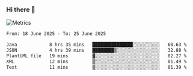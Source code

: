 ### Hi there 👋

![Metrics](https://github.com/radoapx/radoapx/blob/main/github-metrics.svg)

<!--START_SECTION:waka-->

```txt
From: 18 June 2025 - To: 25 June 2025

Java            8 hrs 35 mins   ███████████████░░░░░░░░░░   60.63 %
JSON            4 hrs 39 mins   ████████▒░░░░░░░░░░░░░░░░   32.88 %
PlantUML file   19 mins         ▓░░░░░░░░░░░░░░░░░░░░░░░░   02.27 %
XML             12 mins         ▒░░░░░░░░░░░░░░░░░░░░░░░░   01.49 %
Text            11 mins         ▒░░░░░░░░░░░░░░░░░░░░░░░░   01.39 %
```

<!--END_SECTION:waka-->

<!--
**radoapx/radoapx** is a ✨ _special_ ✨ repository because its `README.md` (this file) appears on your GitHub profile.

Here are some ideas to get you started:

- 🔭 I’m currently working on ...
- 🌱 I’m currently learning ...
- 👯 I’m looking to collaborate on ...
- 🤔 I’m looking for help with ...
- 💬 Ask me about ...
- 📫 How to reach me: ...
- 😄 Pronouns: ...
- ⚡ Fun fact: ...
-->
